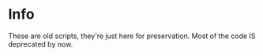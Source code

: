 # Info

These are old scripts, they're just here for preservation. Most of the code IS deprecated by now.

